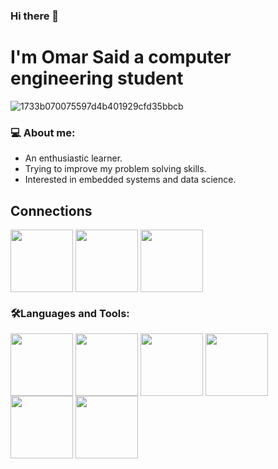 ### Hi there 👋
# I'm Omar Said a computer engineering student

![1733b070075597d4b401929cfd35bbcb](https://user-images.githubusercontent.com/87082462/193068817-07d7b55c-aca6-49b6-b807-d050c05e65e5.gif)
### 💻 **About me:**
- An enthusiastic learner.
- Trying to improve my problem solving skills. 
- Interested in embedded systems and data science.
## Connections
<a href="https://www.linkedin.com/in/omar-salah-7a9287218/" target="blank"><img align="center" src="https://cdn-icons-png.flaticon.com/512/145/145807.png" height="100" /></a>
<a href="https://mail.google.com/a/?view=cm&fs=1&to=osazizsg1@gmail.com" target="blank"><img align="center" src="https://cdn-icons-png.flaticon.com/512/2504/2504727.png" height="100" /></a>
<a href="https://codeforces.com/profile/osazizsg1" target="blank"><img align="center" src="https://lh3.googleusercontent.com/evT0PYVOtM884y9n-UL4OW-Lp8L8FJcgdXM1GWAX0lLEaETdOX-g_S9aEI_WF4Mvcvw=s150-rw" height="100" /></a>
### 🛠️**Languages and Tools:**
<img align="center" src="https://cdn-icons-png.flaticon.com/512/28/28908.png" height="100" /></a>
<img align="center" src="https://cdn-icons-png.flaticon.com/512/3541/3541190.png" height="100" /></a>
<img align="center" src="https://cdn-icons-png.flaticon.com/512/6132/6132222.png" height="100" /></a>
<img align="center" src="https://cdn-icons-png.flaticon.com/512/6132/6132221.png" height="100" /></a>
<img align="center" src="https://cdn-icons-png.flaticon.com/512/919/919852.png" height="100" /></a>
<img align="center" src="https://www.jackenhack.com/wp-content/uploads/2020/01/Quartus_prime_icon.png" height="100" /></a>
<!--
**Omar-Said-4/Omar-Said-4** is a ✨ _special_ ✨ repository because its `README.md` (this file) appears on your GitHub profile.

Here are some ideas to get you started:

- 🔭 I’m currently working on ...
- 🌱 I’m currently learning ...
- 👯 I’m looking to collaborate on ...
- 🤔 I’m looking for help with ...
- 💬 Ask me about ...
- 📫 How to reach me: ...
- 😄 Pronouns: ...
- ⚡ Fun fact: ...
-->
